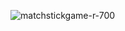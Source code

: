 ![matchstickgame-r-700](https://user-images.githubusercontent.com/86543711/125560690-466ed697-6cb6-41b7-9063-3dc7bb7b2cb0.jpg)
